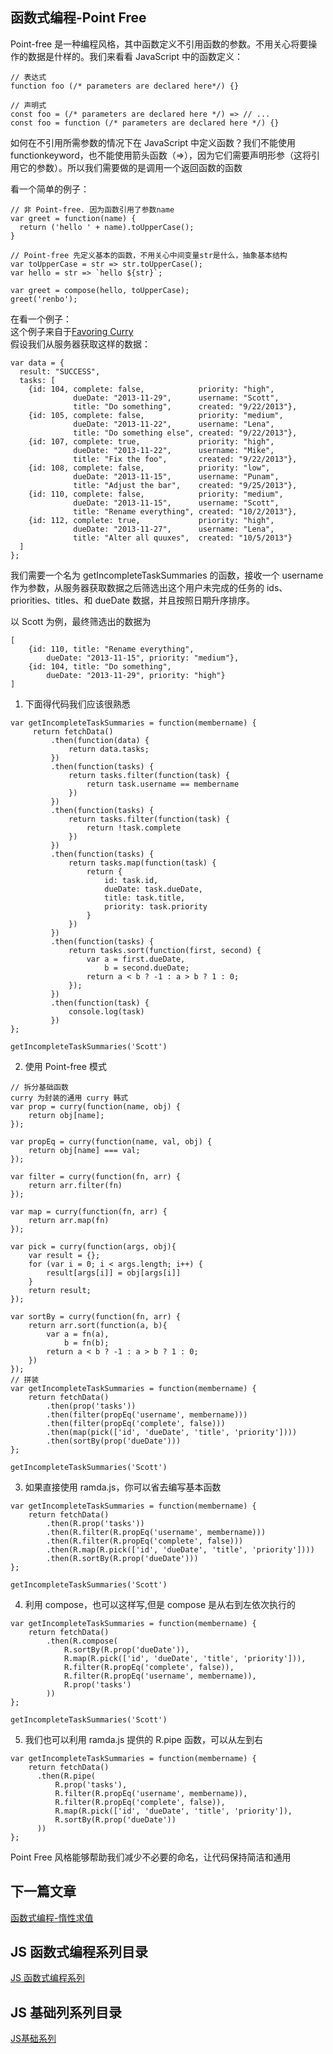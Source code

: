## 函数式编程-Point Free

Point-free 是一种编程风格，其中函数定义不引用函数的参数。不用关心将要操作的数据是什样的。我们来看看 JavaScript 中的函数定义：
```
// 表达式
function foo (/* parameters are declared here*/) {}

// 声明式
const foo = (/* parameters are declared here */) => // ...
const foo = function (/* parameters are declared here */) {}
```


如何在不引用所需参数的情况下在 JavaScript 中定义函数？我们不能使用 functionkeyword，也不能使用箭头函数（=>），因为它们需要声明形参（这将引用它的参数）。所以我们需要做的是调用一个返回函数的函数<br/>

看一个简单的例子：<br/>

```
// 非 Point-free. 因为函数引用了参数name
var greet = function(name) {
  return ('hello ' + name).toUpperCase();
}

// Point-free 先定义基本的函数，不用关心中间变量str是什么，抽象基本结构
var toUpperCase = str => str.toUpperCase();
var hello = str => `hello ${str}`; 

var greet = compose(hello, toUpperCase);
greet('renbo');
```

在看一个例子：<br/>
这个例子来自于<a href="https://fr.umio.us/favoring-curry/">Favoring Curry</a><br/>
假设我们从服务器获取这样的数据：
```
var data = {
  result: "SUCCESS",
  tasks: [
    {id: 104, complete: false,            priority: "high",
              dueDate: "2013-11-29",      username: "Scott",
              title: "Do something",      created: "9/22/2013"},
    {id: 105, complete: false,            priority: "medium",
              dueDate: "2013-11-22",      username: "Lena",
              title: "Do something else", created: "9/22/2013"},
    {id: 107, complete: true,             priority: "high",
              dueDate: "2013-11-22",      username: "Mike",
              title: "Fix the foo",       created: "9/22/2013"},
    {id: 108, complete: false,            priority: "low",
              dueDate: "2013-11-15",      username: "Punam",
              title: "Adjust the bar",    created: "9/25/2013"},
    {id: 110, complete: false,            priority: "medium",
              dueDate: "2013-11-15",      username: "Scott",
              title: "Rename everything", created: "10/2/2013"},
    {id: 112, complete: true,             priority: "high",
              dueDate: "2013-11-27",      username: "Lena",
              title: "Alter all quuxes",  created: "10/5/2013"}
  ]
};
```

我们需要一个名为 getIncompleteTaskSummaries 的函数，接收一个 username 作为参数，从服务器获取数据之后筛选出这个用户未完成的任务的 ids、priorities、titles、和 dueDate 数据，并且按照日期升序排序。<br/>

以 Scott 为例，最终筛选出的数据为<br/>
```
[
    {id: 110, title: "Rename everything", 
        dueDate: "2013-11-15", priority: "medium"},
    {id: 104, title: "Do something", 
        dueDate: "2013-11-29", priority: "high"}
]
```
1. 下面得代码我们应该很熟悉<br/>
```
var getIncompleteTaskSummaries = function(membername) {
     return fetchData()
         .then(function(data) {
             return data.tasks;
         })
         .then(function(tasks) {
             return tasks.filter(function(task) {
                 return task.username == membername
             })
         })
         .then(function(tasks) {
             return tasks.filter(function(task) {
                 return !task.complete
             })
         })
         .then(function(tasks) {
             return tasks.map(function(task) {
                 return {
                     id: task.id,
                     dueDate: task.dueDate,
                     title: task.title,
                     priority: task.priority
                 }
             })
         })
         .then(function(tasks) {
             return tasks.sort(function(first, second) {
                 var a = first.dueDate,
                     b = second.dueDate;
                 return a < b ? -1 : a > b ? 1 : 0;
             });
         })
         .then(function(task) {
             console.log(task)
         })
};

getIncompleteTaskSummaries('Scott')
```

2. 使用 Point-free 模式<br/>
```
// 拆分基础函数
curry 为封装的通用 curry 韩式
var prop = curry(function(name, obj) {
    return obj[name];
});

var propEq = curry(function(name, val, obj) {
    return obj[name] === val;
});

var filter = curry(function(fn, arr) {
    return arr.filter(fn)
});

var map = curry(function(fn, arr) {
    return arr.map(fn)
});

var pick = curry(function(args, obj){
    var result = {};
    for (var i = 0; i < args.length; i++) {
        result[args[i]] = obj[args[i]]
    }
    return result;
});

var sortBy = curry(function(fn, arr) {
    return arr.sort(function(a, b){
        var a = fn(a),
            b = fn(b);
        return a < b ? -1 : a > b ? 1 : 0;
    })
});
// 拼装
var getIncompleteTaskSummaries = function(membername) {
    return fetchData()
        .then(prop('tasks'))
        .then(filter(propEq('username', membername)))
        .then(filter(propEq('complete', false)))
        .then(map(pick(['id', 'dueDate', 'title', 'priority'])))
        .then(sortBy(prop('dueDate')))
};

getIncompleteTaskSummaries('Scott')
```

3. 如果直接使用 ramda.js，你可以省去编写基本函数<br/>
```
var getIncompleteTaskSummaries = function(membername) {
    return fetchData()
        .then(R.prop('tasks'))
        .then(R.filter(R.propEq('username', membername)))
        .then(R.filter(R.propEq('complete', false)))
        .then(R.map(R.pick(['id', 'dueDate', 'title', 'priority'])))
        .then(R.sortBy(R.prop('dueDate')))
};

getIncompleteTaskSummaries('Scott')
```

4. 利用 compose，也可以这样写,但是 compose 是从右到左依次执行的
```
var getIncompleteTaskSummaries = function(membername) {
    return fetchData()
        .then(R.compose(
            R.sortBy(R.prop('dueDate')),
            R.map(R.pick(['id', 'dueDate', 'title', 'priority'])),
            R.filter(R.propEq('complete', false)),
            R.filter(R.propEq('username', membername)),
            R.prop('tasks')
        ))
};

getIncompleteTaskSummaries('Scott')
```

5. 我们也可以利用 ramda.js 提供的 R.pipe 函数，可以从左到右
```
var getIncompleteTaskSummaries = function(membername) {
    return fetchData()
      .then(R.pipe(
          R.prop('tasks'),
          R.filter(R.propEq('username', membername)),
          R.filter(R.propEq('complete', false)),
          R.map(R.pick(['id', 'dueDate', 'title', 'priority']),
          R.sortBy(R.prop('dueDate'))
      ))
};
```


Point Free 风格能够帮助我们减少不必要的命名，让代码保持简洁和通用<br/>

## 下一篇文章
<a href='https://github.com/MarsPen/-notes-summary/blob/master/javascript/functionLazyChain.md'>函数式编程-惰性求值</a>

## JS 函数式编程系列目录
<a href='https://github.com/MarsPen/-notes-summary/blob/master/javascript/functional.md'>JS 函数式编程系列</a>

## JS 基础列系列目录
<a href='https://github.com/MarsPen/-notes-summary/blob/master/javascript/index.md'>JS基础系列</a>






